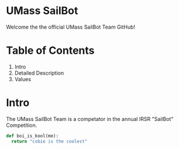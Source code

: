 # UMass SailBot
Welcome the the official UMass SailBot Team GitHub!

# Table of Contents
1. Intro
2. Detailed Description
3. Values

# Intro
The UMass SailBot Team is a competator in the annual IRSR "SailBot" Competition.</p>

```python
def boi_is_kool(me):
  return "cobie is the coolest"
 ```
